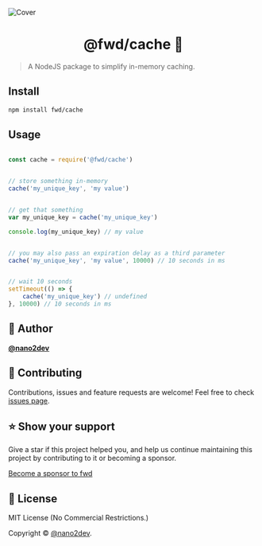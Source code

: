 ![Cover](https://raw.githubusercontent.com/fwd/cache/master/.github/cover.png)

<h1 align="center">@fwd/cache 💾</h1>

> A NodeJS package to simplify in-memory caching.

## Install

```sh
npm install fwd/cache
```

## Usage

```js

const cache = require('@fwd/cache')


// store something in-memory
cache('my_unique_key', 'my value')


// get that something
var my_unique_key = cache('my_unique_key') 

console.log(my_unique_key) // my value


// you may also pass an expiration delay as a third parameter
cache('my_unique_key', 'my value', 10000) // 10 seconds in ms


// wait 10 seconds
setTimeout(() => {
	cache('my_unique_key') // undefined
}, 10000) // 10 seconds in ms

```

## 👤 Author

**[@nano2dev](https://twitter.com/nano2dev)**

## 🤝 Contributing

Contributions, issues and feature requests are welcome! Feel free to check [issues page](https://github.com/fwd/cache/issues).

## ⭐️ Show your support

Give a star if this project helped you, and help us continue maintaining this project by contributing to it or becoming a sponsor.

[Become a sponsor to fwd](https://github.com/sponsors/fwd)

## 📝 License

MIT License (No Commercial Restrictions.)

Copyright © [@nano2dev](https://twitter.com/nano2dev). 
